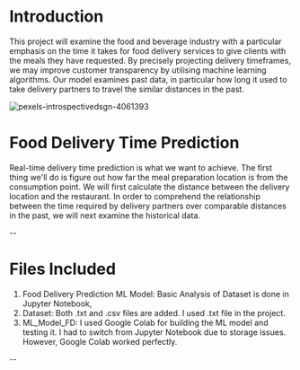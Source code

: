 # **Introduction**
This project will examine the food and beverage industry with a particular emphasis on the time it takes for food delivery services to give clients with the meals they have requested. By precisely projecting delivery timeframes, we may improve customer transparency by utilising machine learning algorithms. Our model examines past data, in particular how long it used to take delivery partners to travel the similar distances in the past.


![pexels-introspectivedsgn-4061393](https://github.com/user-attachments/assets/887f81aa-0eeb-4436-8fbe-09215af61023)

# **Food Delivery Time Prediction**
Real-time delivery time prediction is what we want to achieve. The first thing we'll do is figure out how far the meal preparation location is from the consumption point. We will first calculate the distance between the delivery location and the restaurant. In order to comprehend the relationship between the time required by delivery partners over comparable distances in the past, we will next examine the historical data.

--
# Files Included
1) Food Delivery Prediction ML Model: Basic Analysis of Dataset is done in Jupyter Notebook,
2) Dataset: Both .txt and .csv files are added. I used .txt file in the project.
3) ML_Model_FD: I used Google Colab for building the ML model and testing it. I had to switch from Jupyter Notebook due to storage issues. However, Google Colab worked perfectly. 

--

